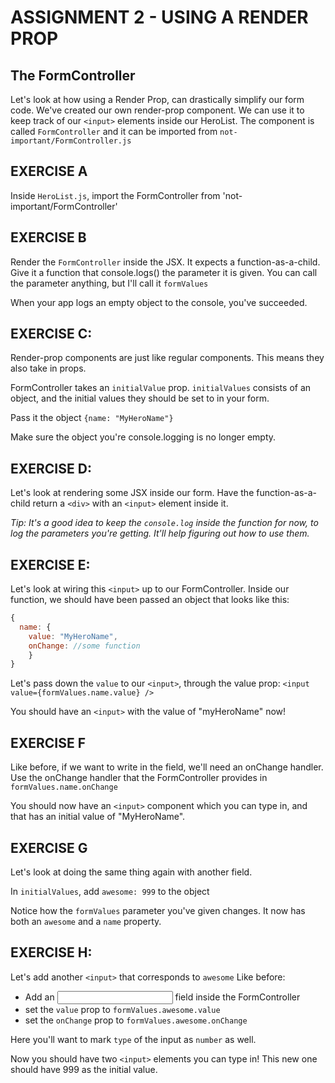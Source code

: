 # ASSIGNMENT 2 - USING A RENDER PROP

## The FormController
Let's look at how using a Render Prop, can drastically simplify our form code.
We've created our own render-prop component. We can use it to keep track of our 
`<input>` elements inside our HeroList.
The component is called `FormController` and it can be imported from `not-important/FormController.js`

## EXERCISE A
Inside `HeroList.js`, import the FormController from 'not-important/FormController'

## EXERCISE B
Render the `FormController` inside the JSX. It expects
a function-as-a-child.
Give it a function that console.logs() the parameter it is given.
You can call the parameter anything, but I'll call it `formValues`

When your app logs an empty object to the console, you've succeeded.

## EXERCISE C:
Render-prop components are just like regular components.
This means they also take in props.

FormController takes an `initialValue` prop.
`initialValues` consists of an object, and the initial values they
should be set to in your form.

Pass it the object `{name: "MyHeroName"}`

Make sure the object you're console.logging is no longer empty.

## EXERCISE D:
Let's look at rendering some JSX inside our form.
Have the function-as-a-child return a `<div>`
with an `<input>` element inside it.

*Tip: It's a good idea to keep the `console.log` inside the function
for now, to log the parameters you're getting. It'll help
figuring out how to use them.*

## EXERCISE E:
Let's look at wiring this `<input>` up to our FormController.
Inside our function, we should have been passed an object that looks like this:
```js
{
  name: {
    value: "MyHeroName",
    onChange: //some function
    }
}
```

Let's pass down the `value` to our `<input>`, through the value
prop:
`<input value={formValues.name.value} />`

You should have an `<input>` with the value of "myHeroName" now!

## EXERCISE F
Like before, if we want to write in the field, we'll
need an onChange handler. Use the onChange handler that
the FormController provides in
`formValues.name.onChange`

You should now have an `<input>` component which you can type in,
and that has an initial value of "MyHeroName".

## EXERCISE G
Let's look at doing the same thing again with another field.

In `initialValues`, add `awesome: 999` to the object

Notice how the `formValues` parameter you've given changes. It now has both
an `awesome` and a `name` property.

## EXERCISE H:
Let's add another `<input>` that corresponds to `awesome`
Like before:
  - Add an <input> field inside the FormController
  - set the `value` prop to `formValues.awesome.value`
  - set the `onChange` prop to `formValues.awesome.onChange`

Here you'll want to mark `type` of the input as `number` as well.

Now you should have two `<input>` elements you can type in!
This new one should have 999 as the initial value.
